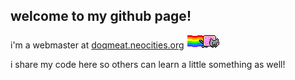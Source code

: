 ## welcome to my github page!

i'm a webmaster at [doqmeat.neocities.org](https://doqmeat.neocities.org/) <img src="nyancat.gif">

i share my code here so others can learn a little something as well!
